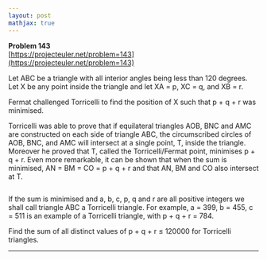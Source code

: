 ```yaml
---
layout: post
mathjax: true
---
```

**Problem 143**  
[https://projecteuler.net/problem=143](https://projecteuler.net/problem=143)

<p>Let ABC be a triangle with all interior angles being less than 120 degrees. Let X be any point inside the triangle and let XA = p, XC = q, and XB = r.</p>
<p>Fermat challenged Torricelli to find the position of X such that p + q + r was minimised.</p>
<p>Torricelli was able to prove that if equilateral triangles AOB, BNC and AMC are constructed on each side of triangle ABC, the circumscribed circles of AOB, BNC, and AMC will intersect at a single point, T, inside the triangle. Moreover he proved that T, called the Torricelli/Fermat point, minimises p + q + r. Even more remarkable, it can be shown that when the sum is minimised, AN = BM = CO = p + q + r and that AN, BM and CO also intersect at T.</p>
<div class="center"><img src="project/images/p143_torricelli.png" class="dark_img" alt="" /></div>
<p>If the sum is minimised and a, b, c, p, q and r are all positive integers we shall call triangle ABC a Torricelli triangle. For example, a = 399, b = 455, c = 511 is an example of a Torricelli triangle, with p + q + r = 784.</p>
<p>Find the sum of all distinct values of p + q + r ≤ 120000 for Torricelli triangles.</p>

---
